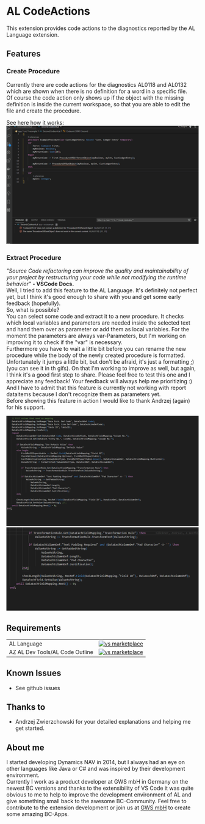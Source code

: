 # AL CodeActions

This extension provides code actions to the diagnostics reported by the AL Language extension.

## Features

### Create Procedure

Currently there are code actions for the diagnostics AL0118 and AL0132 which are shown when there is no definition for a word in a specific file.  
Of course the code action only shows up if the object with the missing definition is inside the current workspace, so that you are able to edit the file and create the procedure.  

See here how it works:  
![demo](images/createprocedures.gif)

### Extract Procedure

*"Source Code refactoring can improve the quality and maintainability of your project by restructuring your code while not modifying the runtime behavior"* **- VSCode Docs.**  
Well, I tried to add this feature to the AL Language. It's definitely not perfect yet, but I think it's good enough to share with you and get some early feedback (hopefully).  
So, what is possible?  
You can select some code and extract it to a new procedure. It checks which local variables and parameters are needed inside the selected text and hand them over as parameter or add them as local variables. For the moment the parameters are always var-Parameters, but I'm working on improving it to check if the "var" is necessary.  
Furthermore you have to wait a little bit before you can rename the new procedure while the body of the newly created procedure is formatted. Unfortunately it jumps a little bit, but don't be afraid, it's just a formatting ;) (you can see it in th gifs). On that I'm working to improve as well, but again, I think it's a good first step to share. Please feel free to test this one and I appreciate any feedback! Your feedback will always help me prioritizing :)
And I have to admit that this feature is currently not working with report dataitems because I don't recognize them as parameters yet.  
Before showing this feature in action I would like to thank Andrzej (again) for his support.

![demo](images/ExtractRepeat.gif)
![demo](images/ExtractIf.gif)

## Requirements

|              |         |
|--------------|---------|
| AL Language               | [![vs marketplace](https://img.shields.io/vscode-marketplace/v/ms-dynamics-smb.al.svg?label=vs%20marketplace)](https://marketplace.visualstudio.com/items?itemName=ms-dynamics-smb.al) |
| AZ AL Dev Tools/AL Code Outline           | [![vs marketplace](https://img.shields.io/vscode-marketplace/v/andrzejzwierzchowski.al-code-outline.svg?label=vs%20marketplace)](https://marketplace.visualstudio.com/items?itemName=andrzejzwierzchowski.al-code-outline) |

## Known Issues

- See github issues

## Thanks to

- Andrzej Zwierzchowski for your detailed explanations and helping me get started.

## About me

I started developing Dynamics NAV in 2014, but I always had an eye on other languages like Java or C# and was inspired by their development environment.  
Currently I work as a product developer at GWS mbH in Germany on the newest BC versions and thanks to the extensibility of VS Code it was quite obvious to me to help to improve the development environment of AL and give something small back to the awesome BC-Community. Feel free to contribute to the extension development or join us at [GWS mbH](https://www.gws.ms/en) to create some amazing BC-Apps.
